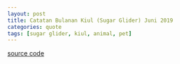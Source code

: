 ```yaml
---
layout: post
title: Catatan Bulanan Kiul (Sugar Glider) Juni 2019
categories: quote
tags: [sugar glider, kiul, animal, pet]
---
```


[source code](http://raboninco.com/22989623/kiul-json-get-source)

<div id="june">
 
</div>

<script>
	$(document).ready(function(){
	  kiul();
	}).change(function(){
	  kiul();
	});

	function kiul(){
	 $.getJSON('https://0fajarpurnama0.github.io/assets/json/kiul_diary_id.json', function(data) {
	   var june_length = data.june.length;
		for(i = 0; i < june_length; i++){
		  print("june", data.smartphone[i].name, data.smartphone[i].image, data.smartphone[i].video, data.smartphone[i].link, data.smartphone[i].method, data.smartphone[i].electricity, data.smartphone[i].monitor, data.smartphone[i].shortdescription)
		}
	  });
	}

	function print(id, image, caption){
	  $('#'+id).append(`
		  <figure>
			<img src="`+image+`" alt="`+image+`"/>
			<figcaption>`+caption+`</figcaption>
		  </figure>
	  `);
	}
</script>